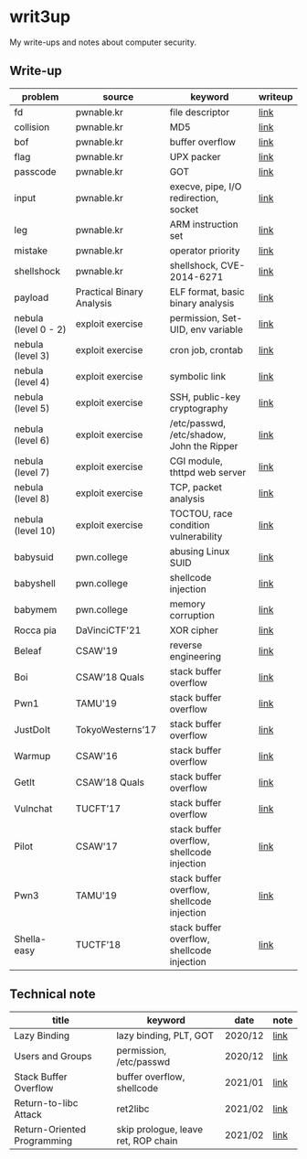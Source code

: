 # writ3up
My write-ups and notes about computer security.



## Write-up

| problem              | source                    | keyword                                    | writeup                                                      |
| -------------------- | ------------------------- | ------------------------------------------ | ------------------------------------------------------------ |
| fd                   | pwnable.kr                | file descriptor                            | [link](https://github.com/chuang76/writ3up/blob/main/pwnable-kr/fd.md) |
| collision            | pwnable.kr                | MD5                                        | [link](https://github.com/chuang76/writ3up/blob/main/pwnable-kr/collision.md) |
| bof                  | pwnable.kr                | buffer overflow                            | [link](https://github.com/chuang76/writ3up/blob/main/pwnable-kr/bof.md) |
| flag                 | pwnable.kr                | UPX packer                                 | [link](https://github.com/chuang76/writ3up/blob/main/pwnable-kr/flag.md) |
| passcode             | pwnable.kr                | GOT                                        | [link](https://chuang76.github.io/posts/passcode/)           |
| input                | pwnable.kr                | execve, pipe, I/O redirection, socket      | [link](https://chuang76.github.io/posts/input/)              |
| leg                  | pwnable.kr                | ARM instruction set                        | [link](https://chuang76.github.io/posts/leg/)                |
| mistake              | pwnable.kr                | operator priority                          | [link](https://chuang76.github.io/posts/mistake/)            |
| shellshock           | pwnable.kr                | shellshock, CVE-2014-6271                  | [link](https://chuang76.github.io/posts/shellshock/)         |
| payload              | Practical Binary Analysis | ELF format, basic binary analysis          | [link](https://chuang76.github.io/posts/payload/)            |
| nebula (level 0 - 2) | exploit exercise          | permission, Set-UID, env variable          | [link](https://chuang76.github.io/posts/nebula_p1/)          |
| nebula (level 3)     | exploit exercise          | cron job, crontab                          | [link](https://chuang76.github.io/posts/nebula_p2/)          |
| nebula (level 4)     | exploit exercise          | symbolic link                              | [link](https://chuang76.github.io/posts/nebula_p2/)          |
| nebula (level 5)     | exploit exercise          | SSH, public-key cryptography               | [link](https://chuang76.github.io/posts/nebula_p2/)          |
| nebula (level 6)     | exploit exercise          | /etc/passwd, /etc/shadow, John the Ripper  | [link](https://chuang76.github.io/posts/nebula_p3/)          |
| nebula (level 7)     | exploit exercise          | CGI module, thttpd web server              | [link](https://chuang76.github.io/posts/nebula_p3/)          |
| nebula (level 8)     | exploit exercise          | TCP, packet analysis                       | [link](https://chuang76.github.io/posts/nebula_p3/)          |
| nebula (level 10)    | exploit exercise          | TOCTOU, race condition vulnerability       | [link](https://chuang76.github.io/posts/nebula_p4/)          |
| babysuid             | pwn.college               | abusing Linux SUID                         | [link](https://github.com/chuang76/writ3up/blob/main/pwn-college/babysuid.md) |
| babyshell            | pwn.college               | shellcode injection                        | [link](https://github.com/chuang76/writ3up/blob/main/pwn-college/babyshell.md) |
| babymem              | pwn.college               | memory corruption                          | [link](https://github.com/chuang76/writ3up/blob/main/pwn-college/babymem.md) |
| Rocca pia            | DaVinciCTF'21             | XOR cipher                                 | [link](https://github.com/chuang76/writ3up/tree/main/davinci) |
| Beleaf               | CSAW'19                   | reverse engineering                        | [link](https://hackmd.io/dIPns5reRB-THaUlh14WPQ?view#03-CSAW%E2%80%9919-Beleaf) |
| Boi                  | CSAW’18 Quals             | stack buffer overflow                      | [link](https://hackmd.io/dIPns5reRB-THaUlh14WPQ?view#04-CSAW%E2%80%9918-Quals-Boi) |
| Pwn1                 | TAMU'19                   | stack buffer overflow                      | [link](https://hackmd.io/dIPns5reRB-THaUlh14WPQ?view#04-TAMU%E2%80%9919-Pwn1) |
| JustDoIt             | TokyoWesterns’17          | stack buffer overflow                      | [link](https://hackmd.io/dIPns5reRB-THaUlh14WPQ?view#04-TokyoWesterns%E2%80%9917-JustDoIt) |
| Warmup               | CSAW'16                   | stack buffer overflow                      | [link](https://hackmd.io/dIPns5reRB-THaUlh14WPQ?view#05-CSAW%E2%80%9916-Warmup) |
| GetIt                | CSAW’18 Quals             | stack buffer overflow                      | [link](https://hackmd.io/dIPns5reRB-THaUlh14WPQ?view#05-CSAW%E2%80%9918-Quals-Getit) |
| Vulnchat             | TUCFT’17                  | stack buffer overflow                      | [link](https://hackmd.io/dIPns5reRB-THaUlh14WPQ?view#05-TUCFT%E2%80%9917-Vulnchat) |
| Pilot                | CSAW'17                   | stack buffer overflow, shellcode injection | [link](https://hackmd.io/ECOMk9XpTeKypPQ9YiNGpw?view#06-CSAW%E2%80%9917-Pilot) |
| Pwn3                 | TAMU'19                   | stack buffer overflow, shellcode injection | [link](https://hackmd.io/ECOMk9XpTeKypPQ9YiNGpw?view#06-TAMU%E2%80%9919-Pwn3) |
| Shella-easy          | TUCTF’18                  | stack buffer overflow, shellcode injection | [link](https://hackmd.io/ECOMk9XpTeKypPQ9YiNGpw?view#06-TUCTF%E2%80%9918-Shella-easy) |



## Technical note

| title                       | keyword                             | date    | note                                                       |
| --------------------------- | ----------------------------------- | ------- | ---------------------------------------------------------- |
| Lazy Binding                | lazy binding, PLT, GOT              | 2020/12 | [link](https://chuang76.github.io/posts/lazy_binding/)     |
| Users and Groups            | permission, /etc/passwd             | 2020/12 | [link](https://chuang76.github.io/posts/users_and_groups/) |
| Stack Buffer Overflow       | buffer overflow, shellcode          | 2021/01 | [link](https://chuang76.github.io/posts/bof/)              |
| Return-to-libc Attack       | ret2libc                            | 2021/02 | [link](https://chuang76.github.io/posts/return-to-libc/)   |
| Return-Oriented Programming | skip prologue, leave ret, ROP chain | 2021/02 | [link](https://chuang76.github.io/posts/rop/)              |
